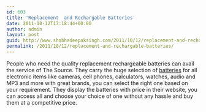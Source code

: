 ```yaml
---
id: 603
title: 'Replacement  and Rechargable Batteries'
date: 2011-10-12T17:18:44+00:00
author: admin
layout: post
guid: http://www.shobhadeepaksingh.com/2011/10/12/replacement-and-rechargable-batteries/
permalink: /2011/10/12/replacement-and-rechargable-batteries/
---
```

People who need the quality replacement rechargeable batteries can avail the service of The Source. They carry the huge selection of [batteries](http://www.thesource.ca/estore/category.aspx?language=en-CA&catalog=Online&category=Batteries) for all electronic items like cameras, cell phones, calculators, watches, audio and MP3 and more with great brands, you can select the right one based on your requirement. They display the batteries with price in their website, you can access all and choose your choice of one without any hassle and buy them at a competitive price.